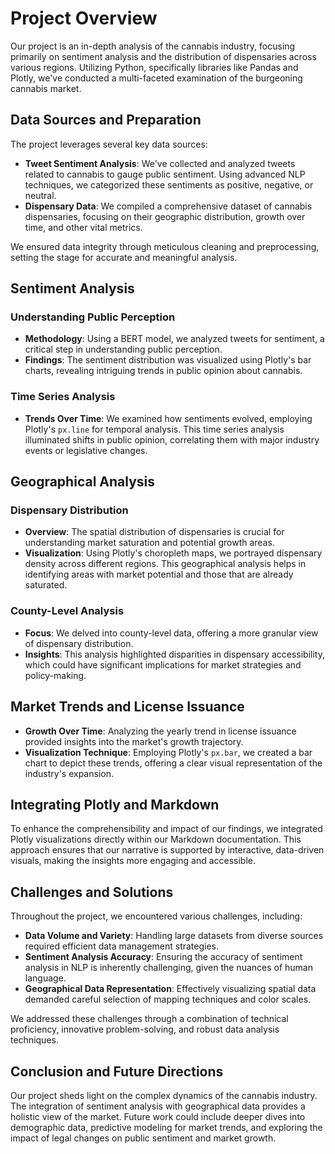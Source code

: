 # Project Overview

Our project is an in-depth analysis of the cannabis industry, focusing primarily on sentiment analysis and the distribution of dispensaries across various regions. Utilizing Python, specifically libraries like Pandas and Plotly, we've conducted a multi-faceted examination of the burgeoning cannabis market.

## Data Sources and Preparation

The project leverages several key data sources:

- **Tweet Sentiment Analysis**: We've collected and analyzed tweets related to cannabis to gauge public sentiment. Using advanced NLP techniques, we categorized these sentiments as positive, negative, or neutral.
- **Dispensary Data**: We compiled a comprehensive dataset of cannabis dispensaries, focusing on their geographic distribution, growth over time, and other vital metrics.

We ensured data integrity through meticulous cleaning and preprocessing, setting the stage for accurate and meaningful analysis.

## Sentiment Analysis

### Understanding Public Perception

- **Methodology**: Using a BERT model, we analyzed tweets for sentiment, a critical step in understanding public perception.
- **Findings**: The sentiment distribution was visualized using Plotly's bar charts, revealing intriguing trends in public opinion about cannabis.

### Time Series Analysis

- **Trends Over Time**: We examined how sentiments evolved, employing Plotly's `px.line` for temporal analysis. This time series analysis illuminated shifts in public opinion, correlating them with major industry events or legislative changes.

## Geographical Analysis

### Dispensary Distribution

- **Overview**: The spatial distribution of dispensaries is crucial for understanding market saturation and potential growth areas.
- **Visualization**: Using Plotly's choropleth maps, we portrayed dispensary density across different regions. This geographical analysis helps in identifying areas with market potential and those that are already saturated.

### County-Level Analysis

- **Focus**: We delved into county-level data, offering a more granular view of dispensary distribution.
- **Insights**: This analysis highlighted disparities in dispensary accessibility, which could have significant implications for market strategies and policy-making.

## Market Trends and License Issuance

- **Growth Over Time**: Analyzing the yearly trend in license issuance provided insights into the market's growth trajectory.
- **Visualization Technique**: Employing Plotly's `px.bar`, we created a bar chart to depict these trends, offering a clear visual representation of the industry's expansion.

## Integrating Plotly and Markdown

To enhance the comprehensibility and impact of our findings, we integrated Plotly visualizations directly within our Markdown documentation. This approach ensures that our narrative is supported by interactive, data-driven visuals, making the insights more engaging and accessible.

## Challenges and Solutions

Throughout the project, we encountered various challenges, including:

- **Data Volume and Variety**: Handling large datasets from diverse sources required efficient data management strategies.
- **Sentiment Analysis Accuracy**: Ensuring the accuracy of sentiment analysis in NLP is inherently challenging, given the nuances of human language.
- **Geographical Data Representation**: Effectively visualizing spatial data demanded careful selection of mapping techniques and color scales.

We addressed these challenges through a combination of technical proficiency, innovative problem-solving, and robust data analysis techniques.

## Conclusion and Future Directions

Our project sheds light on the complex dynamics of the cannabis industry. The integration of sentiment analysis with geographical data provides a holistic view of the market. Future work could include deeper dives into demographic data, predictive modeling for market trends, and exploring the impact of legal changes on public sentiment and market growth.
